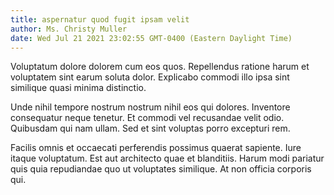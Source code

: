 ```yaml
---
title: aspernatur quod fugit ipsam velit
author: Ms. Christy Muller
date: Wed Jul 21 2021 23:02:55 GMT-0400 (Eastern Daylight Time)
---
```

Voluptatum dolore dolorem cum eos quos. Repellendus ratione harum et voluptatem sint earum soluta dolor. Explicabo commodi illo ipsa sint similique quasi minima distinctio.

 Unde nihil tempore nostrum nostrum nihil eos qui dolores. Inventore consequatur neque tenetur. Et commodi vel recusandae velit odio. Quibusdam qui nam ullam. Sed et sint voluptas porro excepturi rem.

 Facilis omnis et occaecati perferendis possimus quaerat sapiente. Iure itaque voluptatum. Est aut architecto quae et blanditiis. Harum modi pariatur quis quia repudiandae quo ut voluptates similique. At non officia corporis qui.